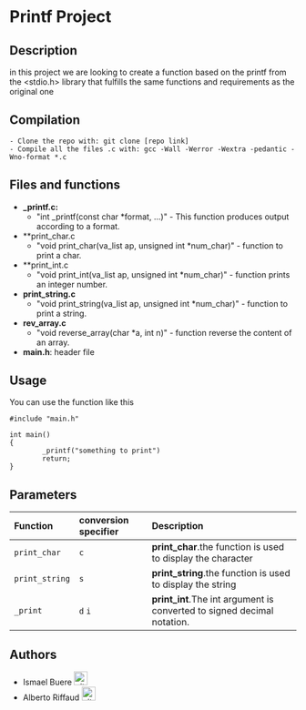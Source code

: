 <div aling="center">
<h1>Printf Project</h1>
</div>

## Description

in this project we are looking to create a function based on the printf from the <stdio.h> library that fulfills the same functions and requirements as the original one

## Compilation

```
- Clone the repo with: git clone [repo link]
- Compile all the files .c with: gcc -Wall -Werror -Wextra -pedantic -Wno-format *.c
```
## Files and functions

* **_printf.c:**
	* "int _printf(const char *format, ...)" - This function produces output according to a format.
* **print_char.c
	* "void print_char(va_list ap, unsigned int *num_char)" - function to print a char.
* **print_int.c
	* "void print_int(va_list ap, unsigned int *num_char)" - function prints an integer number.
* **print_string.c**
	* "void print_string(va_list ap, unsigned int *num_char)" - function to print a string.
* **rev_array.c**
	* "void reverse_array(char *a, int n)" - function reverse the content of an array.
* **main.h**: header file

## Usage

You can use the function like this

```
#include "main.h"

int main()
{
        _printf("something to print")
        return;
}
```

## Parameters

| Function                        | conversion specifier                | Description                               |
| :------------------             | :------------------                 | :---------------------------------------- |
| `print_char`                    | `c`                                 | **print_char**.the function is used to display the character        |
| `print_string`                  | `s`                                 | **print_string**.the function is used to display the string        |
| `_print`                        | `d` `i`                             | **print_int**.The int argument is converted to signed decimal notation. |

## Authors

- Ismael Buere <a href="https://github.com/IsmaelBuere" rel="nofollow"><img aling="center" alt="github" src="https://1000logos.net/wp-content/uploads/2021/05/GitHub-logo.png" height="24" /></a>
- Alberto Riffaud <a href="https://github.com/alriffaud" rel="nofollow"><img aling="center" alt="github" src="https://1000logos.net/wp-content/uploads/2021/05/GitHub-logo.png" height="24" /></a>
